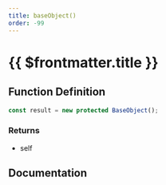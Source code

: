 ```yaml
---
title: baseObject()
order: -99
---
```


# {{ $frontmatter.title }}

<!--@include: ./baseObject_partial_header.md-->

## Function Definition

```ts
const result = new protected BaseObject();
```

### Returns

* self

## Documentation

<!--@include: ./baseObject_partial_footer.md-->

